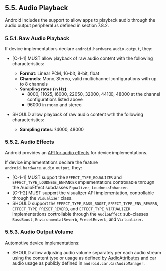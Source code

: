## 5.5\. Audio Playback

Android includes the support to allow apps to playback audio through the audio
output peripheral as defined in section 7.8.2.

### 5.5.1\. Raw Audio Playback

If device implementations declare `android.hardware.audio.output`, they:

*   [C-1-1] MUST allow playback of raw audio content with the following
characteristics:

     *   **Format**: Linear PCM, 16-bit, 8-bit, float
     *   **Channels**: Mono, Stereo, valid multichannel configurations
            with up to 8 channels
     *   **Sampling rates (in Hz)**:
          * 8000, 11025, 16000, 22050, 32000, 44100, 48000 at the channel
              configurations listed above
          * 96000 in mono and stereo

*   SHOULD allow playback of raw audio content with the following
characteristics:

     *   **Sampling rates**: 24000, 48000

### 5.5.2\. Audio Effects

Android provides an [API for audio effects](
http://developer.android.com/reference/android/media/audiofx/AudioEffect.html)
for device implementations.

If device implementations declare the feature `android.hardware.audio.output`,
they:

*   [C-1-1] MUST support the `EFFECT_TYPE_EQUALIZER` and
`EFFECT_TYPE_LOUDNESS_ENHANCER` implementations controllable through the
AudioEffect subclasses `Equalizer`, `LoudnessEnhancer`.
*   [C-1-2] MUST support the visualizer API implementation, controllable through
the `Visualizer` class.
*   SHOULD support the `EFFECT_TYPE_BASS_BOOST`, `EFFECT_TYPE_ENV_REVERB`,
`EFFECT_TYPE_PRESET_REVERB`, and `EFFECT_TYPE_VIRTUALIZER` implementations
controllable through the `AudioEffect` sub-classes `BassBoost`,
`EnvironmentalReverb`, `PresetReverb`, and `Virtualizer`.

### 5.5.3\. Audio Output Volume

Automotive device implementations:

*   SHOULD allow adjusting audio volume
separately per each audio stream using the content type or usage as defined
by [AudioAttributes]("http://developer.android.com/reference/android/media/AudioAttributes.html")
and car audio usage as publicly defined in `android.car.CarAudioManager`.
